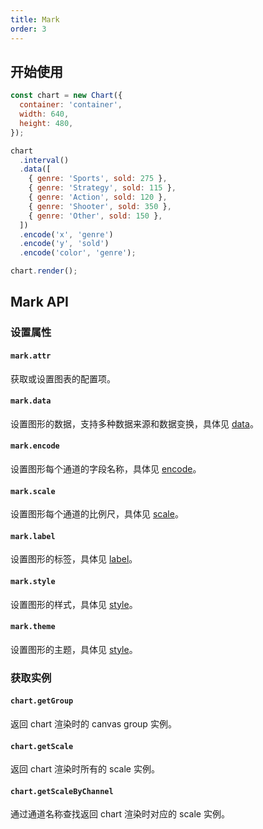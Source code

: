 ```yaml
---
title: Mark
order: 3
---
```


## 开始使用

```js
const chart = new Chart({
  container: 'container',
  width: 640,
  height: 480,
});

chart
  .interval()
  .data([
    { genre: 'Sports', sold: 275 },
    { genre: 'Strategy', sold: 115 },
    { genre: 'Action', sold: 120 },
    { genre: 'Shooter', sold: 350 },
    { genre: 'Other', sold: 150 },
  ])
  .encode('x', 'genre')
  .encode('y', 'sold')
  .encode('color', 'genre');

chart.render();
```

## Mark API

### 设置属性

#### `mark.attr`

获取或设置图表的配置项。

#### `mark.data`

设置图形的数据，支持多种数据来源和数据变换，具体见 [data](/api/data/overview)。

#### `mark.encode`

设置图形每个通道的字段名称，具体见 [encode](/api/encode/overview)。

#### `mark.scale`

设置图形每个通道的比例尺，具体见 [scale](/api/scale/overview)。

#### `mark.label`

设置图形的标签，具体见 [label](/api/label/overview)。

#### `mark.style`

设置图形的样式，具体见 [style](/api/style/overview)。

#### `mark.theme`

设置图形的主题，具体见 [style](/api/theme/overview)。

### 获取实例

#### `chart.getGroup`

返回 chart 渲染时的 canvas group 实例。

#### `chart.getScale`

返回 chart 渲染时所有的 scale 实例。

#### `chart.getScaleByChannel`

通过通道名称查找返回 chart 渲染时对应的 scale 实例。
